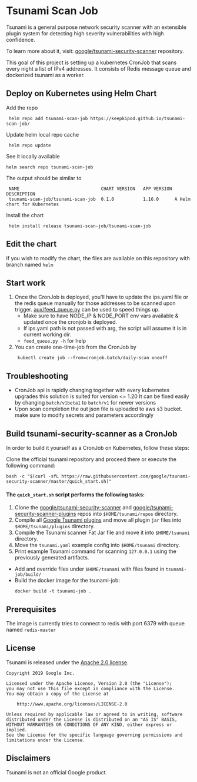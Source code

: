 # Tsunami Scan Job


Tsunami is a general purpose network security scanner with an extensible plugin
system for detecting high severity vulnerabilities with high confidence.

To learn more about it, visit:
[google/tsunami-security-scanner](https://github.com/google/tsunami-security-scanner)
repository.

This goal of this project is setting up a kubernetes CronJob that scans every night a list of IPv4 addresses.
It consists of Redis message queue and dockerized tsunami as a worker.

## Deploy on Kubernetes using Helm Chart
Add the repo
```
 helm repo add tsunami-scan-job https://keepkipod.github.io/tsunami-scan-job/
```
Update helm local repo cache
```
 helm repo update
```
See it locally available
```
helm search repo tsunami-scan-job
```
The output should be similar to
```
 NAME                             	CHART VERSION	APP VERSION	DESCRIPTION
 tsunami-scan-job/tsunami-scan-job	0.1.0        	1.16.0     	A Helm chart for Kubernetes
```
Install the chart
```
 helm install release tsunami-scan-job/tsunami-scan-job
```

## Edit the chart
If you wish to modify the chart, the files are available on this repository with branch named `helm`

## Start work
1. Once the CronJob is deployed, you'll have to update the ips.yaml file or the redis queue manually for those addresses to be scanned upon trigger.
   [aux/feed_queue.py](https://github.com/keepkipod/tsunami-scan-job/blob/ec4c0a6b78eecdb28d5b9108d6ce99229ac293a8/aux/feed_queue.py) can be used to speed things up.
   * Make sure to have NODE_IP & NODE_PORT env vars available & updated once the cronjob is deployed.
   * If ips.yaml path is not passed with arg, the script will assume it is in current working dir.
   * `feed_queue.py -h` for help
1. You can create one-time-job from the CronJob by
   ```
    kubectl create job --from=cronjob.batch/daily-scan oneoff
   ```

## Troubleshooting
* CronJob api is rapidly changing together with every kubernetes upgrades
  this solution is suited for version <= 1.20
  It can be fixed easily by changing
  `batch/v1beta1` to `batch/v1` for newer versions
* Upon scan completion the out json file is uploaded to aws s3 bucket.
  make sure to modify secrets and parameters accordingly

## Build tsunami-security-scanner as a CronJob
In order to build it yourself as a CronJob on Kubernetes, follow these steps:

Clone the official tsunami repository and proceed there or execute the following command:

  ```
  bash -c "$(curl -sfL https://raw.githubusercontent.com/google/tsunami-security-scanner/master/quick_start.sh)"
  ```

  #### The `quick_start.sh` script performs the following tasks:

  1.  Clone the
      [google/tsunami-security-scanner](https://github.com/google/tsunami-security-scanner)
      and
      [google/tsunami-security-scanner-plugins](https://github.com/google/tsunami-security-scanner-plugins)
      repos into `$HOME/tsunami/repos` directory.
  1.  Compile all
      [Google Tsunami plugins](https://github.com/google/tsunami-security-scanner-plugins/tree/master/google)
      and move all plugin `jar` files into `$HOME/tsunami/plugins` directory.
  1.  Compile the Tsunami scanner Fat Jar file and move it into `$HOME/tsunami`
      directory.
  1.  Move the `tsunami.yaml` example config into `$HOME/tsunami` directory.
  1.  Print example Tsunami command for scanning `127.0.0.1` using the previously
      generated artifacts.

* Add and override files under `$HOME/tsunami` with files found in `tsunami-job/build/`
* Build the docker image for the tsunami-job:
  ```
  docker build -t tsunami-job .
  ```

## Prerequisites
The image is currently tries to connect to redis with
port 6379 with queue named `redis-master`

## License

Tsunami is released under the [Apache 2.0 license](LICENSE).

```
Copyright 2019 Google Inc.

Licensed under the Apache License, Version 2.0 (the "License");
you may not use this file except in compliance with the License.
You may obtain a copy of the License at

    http://www.apache.org/licenses/LICENSE-2.0

Unless required by applicable law or agreed to in writing, software
distributed under the License is distributed on an "AS IS" BASIS,
WITHOUT WARRANTIES OR CONDITIONS OF ANY KIND, either express or implied.
See the License for the specific language governing permissions and
limitations under the License.
```

## Disclaimers

Tsunami is not an official Google product.
